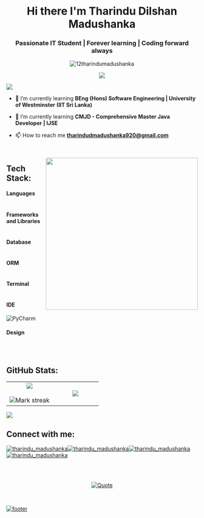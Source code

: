 <!---Introduce -->
<h1 align="center">Hi there I'm Tharindu Dilshan Madushanka</h1>
<h3 align="center">Passionate IT Student | Forever learning | Coding forward always </h3>

<!---Large Image -->
<p align="center"> <img src="https://komarev.com/ghpvc/?username=12tharindumadushanka&label=Profile%20views&color=0e75b6&style=flat" alt="12tharindumadushanka" /> </p>

<p align="center" > 
  <a href="https://github.com/DenverCoder1/readme-typing-svg"><img src="https://readme-typing-svg.herokuapp.com?lines=Software%20Engineer;Transforming%20Ideas%20into%20Innovative%20Solutions;Always%20learning%20new%20things&width=500&height=50"></a>
</p>
<!--
[![committers.top badge](https://user-badge.committers.top/sri_lanka/12tharindumadushanka.svg)](https://user-badge.committers.top/sri_lanka/12tharindumadushanka)
-->
<!--horizontal divider(gradiant)-->
<img src="https://user-images.githubusercontent.com/73097560/115834477-dbab4500-a447-11eb-908a-139a6edaec5c.gif">



<!---(Start) My studies -->

- 🌱 I’m currently learning **BEng (Hons) Software Engineering | University of Westminster (IIT Sri Lanka)**

- 🌱 I’m currently learning **CMJD - Comprehensive Master Java Developer | IJSE**

- 📫 How to reach me **tharindudmadushanka920@gmail.com**

<!--- (End) My studies -->
<br>

<picture> <img align="right" src="https://github.com/7oSkaaa/7oSkaaa/blob/main/Images/Right_Side.gif?raw=true" width = 400px></picture>

## Tech Stack:

#### Languages

<img src="https://img.shields.io/badge/JavaScript-323330?style=for-the-badge&logo=javascript&logoColor=F7DF1E" alt=""/><img src="https://img.shields.io/badge/TypeScript-007ACC?style=for-the-badge&logo=typescript&logoColor=white" alt=""/><img src="https://img.shields.io/badge/HTML5-E34F26?style=for-the-badge&logo=html5&logoColor=white" alt=""/><img src="https://img.shields.io/badge/CSS3-1572B6?style=for-the-badge&logo=css3&logoColor=white" alt=""/><img src="https://img.shields.io/badge/java-%23ED8B00.svg?style=for-the-badge&logo=openjdk&logoColor=white" alt=""/>
<!--- <img src="https://img.shields.io/badge/json-5E5C5C?style=for-the-badge&logo=json&logoColor=white" alt=""/> -->

#### Frameworks and Libraries

<img src="https://img.shields.io/badge/Bootstrap-563D7C?style=for-the-badge&logo=bootstrap&logoColor=white" alt=""/><img src="https://img.shields.io/badge/Postman-FF6C37?style=for-the-badge&logo=Postman&logoColor=white" alt=""/><img src="https://img.shields.io/badge/Font_Awesome-339AF0?style=for-the-badge&logo=fontawesome&logoColor=white" alt=""/><img src="https://img.shields.io/badge/Spring-6DB33F?style=for-the-badge&logo=spring&logoColor=white" alt=""/><img src="https://img.shields.io/badge/React-20232A?style=for-the-badge&logo=react&logoColor=61DAFB" alt=""/><img src="https://img.shields.io/badge/Spring_Boot-F2F4F9?style=for-the-badge&logo=spring-boot" alt=""/><img src="https://img.shields.io/badge/Tailwind_CSS-38B2AC?style=for-the-badge&logo=tailwind-css&logoColor=white" alt=""/><img src="https://img.shields.io/badge/axios-671ddf?&style=for-the-badge&logo=axios&logoColor=white" alt=""/>

<!-- 
<img src="https://img.shields.io/badge/GitHub%20Pages-222222?style=for-the-badge&logo=GitHub%20Pages&logoColor=white" alt=""/>
<img src="https://img.shields.io/badge/jQuery-0769AD?style=for-the-badge&logo=jquery&logoColor=white" alt=""/>
<img src="https://img.shields.io/badge/JWT-000000?style=for-the-badge&logo=JSON%20web%20tokens&logoColor=white" alt=""/>
<img src="https://img.shields.io/badge/Node%20js-339933?style=for-the-badge&logo=nodedotjs&logoColor=white" alt=""/>
<img src="https://img.shields.io/badge/npm-CB3837?style=for-the-badge&logo=npm&logoColor=white" alt=""/>
<img src="https://img.shields.io/badge/Expo-1B1F23?style=for-the-badge&logo=expo&logoColor=white" alt=""/>
<img src="https://img.shields.io/badge/Angular-DD0031?style=for-the-badge&logo=angular&logoColor=white" alt=""/>
<img src="https://img.shields.io/badge/Sass-CC6699?style=for-the-badge&logo=sass&logoColor=white" alt=""/>
<img src="https://img.shields.io/badge/Swagger-85EA2D?style=for-the-badge&logo=Swagger&logoColor=white" alt=""/>
<img src="https://img.shields.io/badge/React_Native-20232A?style=for-the-badge&logo=react&logoColor=61DAFB" alt=""/>
-->

#### Database

<img src="https://img.shields.io/badge/MySQL-005C84?style=for-the-badge&logo=mysql&logoColor=white" alt=""/>
<!--  <img src="https://img.shields.io/badge/MongoDB-4EA94B?style=for-the-badge&logo=mongodb&logoColor=white" alt=""/> -->

#### ORM

<img src="https://img.shields.io/badge/Hibernate-59666C?style=for-the-badge&logo=Hibernate&logoColor=white" alt=""/>

#### Terminal

<img src="https://img.shields.io/badge/GIT-E44C30?style=for-the-badge&logo=git&logoColor=white" alt=""/><img src="https://img.shields.io/badge/windows%20terminal-4D4D4D?style=for-the-badge&logo=windows%20terminal&logoColor=white" alt=""/>


#### IDE

<img src="https://img.shields.io/badge/Visual_Studio_Code-0078D4?style=for-the-badge&logo=visual%20studio%20code&logoColor=white" alt=""/><img src="https://img.shields.io/badge/IntelliJ_IDEA-000000.svg?style=for-the-badge&logo=intellij-idea&logoColor=white" alt=""/>![PyCharm](https://img.shields.io/badge/PyCharm-143?style=for-the-badge&logo=pycharm&logoColor=white&color=black)


#### Design

<img src="https://img.shields.io/badge/Figma-F24E1E?style=for-the-badge&logo=figma&logoColor=white" alt=""/><img src="https://img.shields.io/badge/Canva-%2300C4CC.svg?&style=for-the-badge&logo=Canva&logoColor=white" alt=""/>

<br>

## GitHub Stats:
<!--- stats & Trophy (start) -->
<p align="center">
  <!--- stats (start) -->
<table align="center">
<tr border="none">
<td width="50%" align="center">
  
  <img  align="center"  src="https://github-readme-stats.vercel.app/api?username=TharinduDMadushanka&theme=dark&show_icons=true&count_private=true" />
  <br></br>
  <img  title="🔥 Get streak stats for your profile at git.io/streak-stats" alt="Mark streak" src="https://github-readme-streak-stats.herokuapp.com/?user=TharinduDMadushanka&theme=dark&hide_border=false" /> 
</td>

<td width="50%" align="center">

  <img  align="center"  src="https://github-readme-stats.anuraghazra1.vercel.app/api/top-langs/?username=TharinduDMadushanka&theme=dark&hide_border=false&no-bg=true&no-frame=true&langs_count=10"/>
  
  </td>
</tr>
</table>
<!--- stats (end) -->

![](https://github-profile-summary-cards.vercel.app/api/cards/profile-details?username=TharinduDMadushanka&theme=tokyonight)

## Connect with me:

<p align="left">
<a href="https://www.linkedin.com/in/tharindu-d-madushanaka-94a958306/" target="blank"><img align="center" src="https://img.shields.io/badge/LinkedIn-0077B5?style=for-the-badge&logo=linkedin&logoColor=white" alt="tharindu_madushanka" /></a><a href="https://web.facebook.com/tharindu.dmadushanka" target="blank"><img align="center" src="https://img.shields.io/badge/Facebook-1877F2?style=for-the-badge&logo=facebook&logoColor=white" alt="tharindu_madushanka" /></a><a href="https://www.instagram.com/tharindud_madushanka/" target="blank"><img align="center" src="https://img.shields.io/badge/Instagram-E4405F?style=for-the-badge&logo=instagram&logoColor=white" alt="tharindu_madushanka"/></a><a href="https://www.hackerrank.com/profile/tharindudmadush1" target="blank"><img align="center" src="https://img.shields.io/badge/-Hackerrank-2EC866?style=for-the-badge&logo=HackerRank&logoColor=white" alt="tharindu_madushanka"/></a>
</p>
<br><br>

<!--- Quato -->
<p align = "center">
	<a href="https://github.com/piyushsuthar/github-readme-quotes"> <img alt = "Quote" src="https://quotes-github-readme.vercel.app/api?type=horizontal&theme=tokyonight&animation=grow_out_in&quoteCategory=programming">
</p>
<br>

<!--- Thank You -->
![footer](https://capsule-render.vercel.app/api?type=waving&text=Thank%You%!&fontSize=40&animation=twinkling&color=timeGradient&height=80&section=footer&reversal=true)
